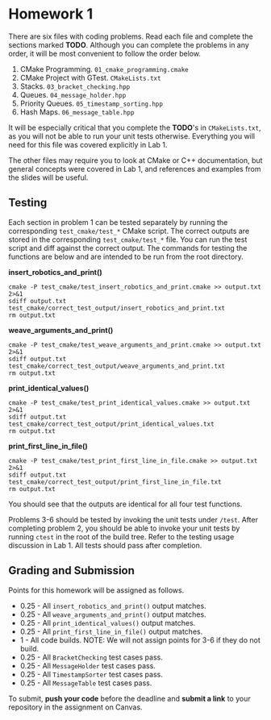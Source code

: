 # Homework 1

There are six files with coding problems. Read each file and complete the sections marked **TODO**.
Although you can complete the problems in any order, it will be most convenient to follow the order
below.

1. CMake Programming. ```01_cmake_programming.cmake```
2. CMake Project with GTest. ```CMakeLists.txt```
3. Stacks. ```03_bracket_checking.hpp```
4. Queues. ```04_message_holder.hpp```
5. Priority Queues. ```05_timestamp_sorting.hpp```
6. Hash Maps. ```06_message_table.hpp```

It will be especially critical that you complete the **TODO**'s in ```CMakeLists.txt```, as you will not be
able to run your unit tests otherwise. Everything you will need for this file was covered explicitly in
Lab 1.

The other files may require you to look at CMake or C++ documentation, but general concepts were
covered in Lab 1, and references and examples from the slides will be useful.

## Testing
Each section in problem 1 can be tested separately by running the corresponding ```test_cmake/test_*```
CMake script. The correct outputs are stored in the corresponding ```test_cmake/test_*``` file. You can
run the test script and diff against the correct output. The commands for testing the functions are
below and are intended to be run from the root directory.

**insert_robotics_and_print()**
```
cmake -P test_cmake/test_insert_robotics_and_print.cmake >> output.txt 2>&1
sdiff output.txt test_cmake/correct_test_output/insert_robotics_and_print.txt
rm output.txt
```

**weave_arguments_and_print()**
```
cmake -P test_cmake/test_weave_arguments_and_print.cmake >> output.txt 2>&1
sdiff output.txt test_cmake/correct_test_output/weave_arguments_and_print.txt
rm output.txt
```

**print_identical_values()**
```
cmake -P test_cmake/test_print_identical_values.cmake >> output.txt 2>&1
sdiff output.txt test_cmake/correct_test_output/print_identical_values.txt
rm output.txt
```

**print_first_line_in_file()**
```
cmake -P test_cmake/test_print_first_line_in_file.cmake >> output.txt 2>&1
sdiff output.txt test_cmake/correct_test_output/print_first_line_in_file.txt
rm output.txt
```

You should see that the outputs are identical for all four test functions.

Problems 3-6 should be tested by invoking the unit tests under ```/test```. After completing problem 2,
you should be able to invoke your unit tests by running ```ctest``` in the root of the build tree. Refer 
to the testing usage discussion in Lab 1. All tests should pass after completion.

## Grading and Submission

Points for this homework will be assigned as follows.

- 0.25 - All ```insert_robotics_and_print()``` output matches.
- 0.25 - All ```weave_arguments_and_print()``` output matches.
- 0.25 - All ```print_identical_values()``` output matches.
- 0.25 - All ```print_first_line_in_file()``` output matches.
- 1 - All code builds. NOTE: We will not assign points for 3-6 if they do not build.
- 0.25 - All ```BracketChecking``` test cases pass.
- 0.25 - All ```MessageHolder``` test cases pass.
- 0.25 - All ```TimestampSorter``` test cases pass.
- 0.25 - All ```MessageTable``` test cases pass.

To submit, **push your code** before the deadline and **submit a link** to your repository in the assignment on Canvas.